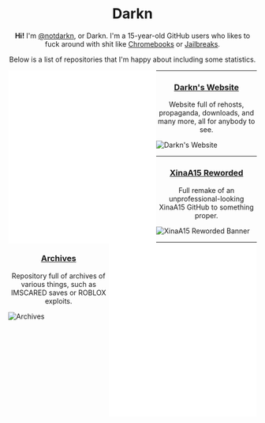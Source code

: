 <h1 align="center">Darkn</h1>
    <p align="center">
      <b>Hi!</b> I'm <a href="https://discord.com/users/829745505784692776">@notdarkn</a>, or Darkn. I'm a
      15-year-old GitHub users who likes to fuck around with shit like <a href="https://reddit.com/r/chrultrabook">Chromebooks</a> 
      or <a href="https://reddit.com/r/jailbreak">Jailbreaks</a>.
    </p>
    <p align="center">
      Below is a list of repositories that I'm happy about including some statistics.
    </p>
      <img src="https://raw.githubusercontent.com/NotDarkn/github-stats/master/generated/overview.svg#gh-dark-mode-only" align="left" width="300" height="auto">
      <img src="https://raw.githubusercontent.com/NotDarkn/github-stats/master/generated/overview.svg#gh-light-mode-only" align="left" width="300" height="auto">
      <img src="https://raw.githubusercontent.com/NotDarkn/github-stats/master/generated/languages.svg#gh-dark-mode-only" align="right" width="300" height="auto">
      <img src="https://raw.githubusercontent.com/NotDarkn/github-stats/master/generated/languages.svg#gh-light-mode-only" align="right" width="300" height="auto">
  <hr>
    <h3 align="center"><a href="https://github.com/NotDarkn/website">Darkn's Website</a></li></h3>
    <p align="center">Website full of rehosts, propaganda, downloads, and many more, all for anybody to see.</p>
    <img src="https://github.com/NotDarkn/NotDarkn/assets/73033672/4caee029-2648-431e-b249-da070214ec01" alt="Darkn's Website">
  <hr>
    <h3 align="center"><a href="https://github.com/NotDarkn/XinaA15">XinaA15 Reworded</a></li></h3>
    <p align="center">Full remake of an unprofessional-looking XinaA15 GitHub to something proper.</p>
    <img src="https://github.com/NotDarkn/NotDarkn/assets/73033672/282469ce-a151-479e-aef0-bd9d2ef8bb5d" alt="XinaA15 Reworded Banner">
  <hr>
    <h3 align="center"><a href="https://github.com/NotDarkn/website">Archives</a></li></h3>
    <p align="center">Repository full of archives of various things, such as IMSCARED saves or ROBLOX exploits.</p>
    <img src="https://github.com/NotDarkn/NotDarkn/assets/73033672/e25028fd-6db0-4d30-ba0a-981fa938f28a" alt="Archives">
